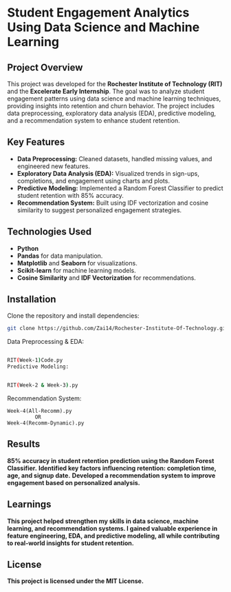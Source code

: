 # Student Engagement Analytics Using Data Science and Machine Learning

## Project Overview
This project was developed for the **Rochester Institute of Technology (RIT)** and the **Excelerate Early Internship**. The goal was to analyze student engagement patterns using data science and machine learning techniques, providing insights into retention and churn behavior. The project includes data preprocessing, exploratory data analysis (EDA), predictive modeling, and a recommendation system to enhance student retention.

## Key Features
- **Data Preprocessing:** Cleaned datasets, handled missing values, and engineered new features.
- **Exploratory Data Analysis (EDA):** Visualized trends in sign-ups, completions, and engagement using charts and plots.
- **Predictive Modeling:** Implemented a Random Forest Classifier to predict student retention with 85% accuracy.
- **Recommendation System:** Built using IDF vectorization and cosine similarity to suggest personalized engagement strategies.

## Technologies Used
- **Python**
- **Pandas** for data manipulation.
- **Matplotlib** and **Seaborn** for visualizations.
- **Scikit-learn** for machine learning models.
- **Cosine Similarity** and **IDF Vectorization** for recommendations.

## Installation
Clone the repository and install dependencies:

```bash
git clone https://github.com/Zai14/Rochester-Institute-Of-Technology.git
```
Data Preprocessing & EDA:

```bash

RIT(Week-1)Code.py
Predictive Modeling:
```
```bash

RIT(Week-2 & Week-3).py
```
Recommendation System:
```
Week-4(All-Recomm).py
         OR
Week-4(Recomm-Dynamic).py
```
## Results
**85% accuracy in student retention prediction using the Random Forest Classifier.**
**Identified key factors influencing retention: completion time, age, and signup date.**
**Developed a recommendation system to improve engagement based on personalized analysis.**
## Learnings
**This project helped strengthen my skills in data science, machine learning, and recommendation systems. I gained valuable experience in feature engineering, EDA, and predictive modeling, all while contributing to real-world insights for student retention.**

## License
**This project is licensed under the MIT License.**
